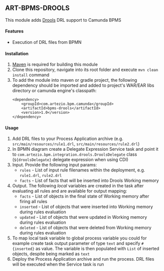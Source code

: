 ## ART-BPMS-DROOLS

This module adds [Drools] DRL support to Camunda BPMS

#### Features

* Execution of DRL files from BPMN

#### Installation

1. [Maven] is required for building this module
1. Clone this repository, navigate into its root folder and execute `mvn clean install` command
1. To add the module into maven or gradle project, the following dependency should be imported and added to project's WAR/EAR libs directory or camunda engine's classpath:
    ```
    <dependency>
        <groupId>com.artezio.bpm.camunda</groupId>
        <artifactId>bpms-drools</artifactId>
        <version>1.0</version>
    </dependency>
    ```

#### Usage

1. Add DRL files to your Process Application archive (e.g. `src/main/resources/rule1.drl`, `src/main/resources/rule2.drl`)
1. In BPMN diagram create a Delegate Expression Service task and point it to `com.artezio.bpm.integration.drools.DroolsDelegate` class (`${droolsDelegate}` delegate expression when using CDI)
1. Input. Provide the following input params:
    * `rules` - List of input rule filenames within the deployment, e.g. `rule1.drl`, `rule2.drl`
    * `facts` - List of facts that will be inserted into Drools Working memory
1. Output. The following *local* variables are created in the task after evaluating all rules and are available for output mapping:
    * `facts` - List of objects in the final state of Working memory after firing all rules
    * `inserted` - List of objects that were inserted into Working memory during rules evaluation
    * `updated` - List of objects that were updated in Working memory during rules evaluation
    * `deleted` - List of objects that were deleted from Working memory during rules evaluation
1. To map local task variable to global process variable you could for example create task output parameter of type `text` and specify `#{inserted}` as value. The variable is then populated with `List` of inserted objects, despite being marked as `text`
1. Deploy the Process Application archive and run the process. DRL files will be executed when the Service task is run
  
   
[Drools]: https://www.drools.org   
[Maven]: https://maven.apache.org